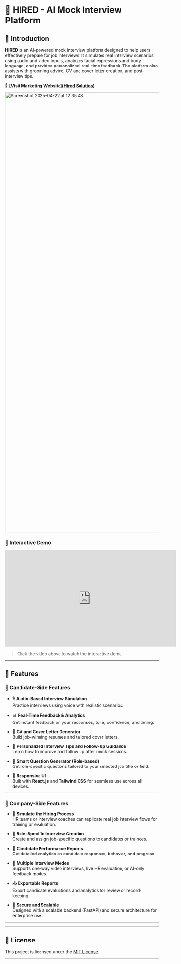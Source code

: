 # 🎤 HIRED - AI Mock Interview Platform

## 📌 Introduction

**HIRED** is an AI-powered mock interview platform designed to help users effectively prepare for job interviews. It simulates real interview scenarios using audio and video inputs, analyzes facial expressions and body language, and provides personalized, real-time feedback. The platform also assists with grooming advice, CV and cover letter creation, and post-interview tips.

🔗 **[Visit Marketing Website]([Hired Solutios](https://hired.solutions/))**

<img width="1440" alt="Screenshot 2025-04-22 at 12 35 48" src="https://github.com/user-attachments/assets/c7d6801d-e27e-4a04-87ad-b37c348df325" />

### 🎥 Interactive Demo

<iframe width="560" height="315" src="https://app.arcade.software/share/7QEYz1oYuWRkkPCEQKoH?ref=share-link" frameborder="0" allow="accelerometer; autoplay; clipboard-write; encrypted-media; gyroscope; picture-in-picture" allowfullscreen></iframe>


> Click the video above to watch the interactive demo.

---

## 🚀 Features

### 👤 Candidate-Side Features

- 🎙️ **Audio-Based Interview Simulation**  
  Practice interviews using voice with realistic scenarios.

- 📊 **Real-Time Feedback & Analytics**  
  Get instant feedback on your responses, tone, confidence, and timing.

- 📄 **CV and Cover Letter Generator**  
  Build job-winning resumes and tailored cover letters.

- 📌 **Personalized Interview Tips and Follow-Up Guidance**  
  Learn how to improve and follow up after mock sessions.

- 🧠 **Smart Question Generator (Role-based)**  
  Get role-specific questions tailored to your selected job title or field.

- 📱 **Responsive UI**  
  Built with **React.js** and **Tailwind CSS** for seamless use across all devices.

---

### 🏢 Company-Side Features

- 🧪 **Simulate the Hiring Process**  
  HR teams or interview coaches can replicate real job interview flows for training or evaluation.

- 🎯 **Role-Specific Interview Creation**  
  Create and assign job-specific questions to candidates or trainees.

- 📁 **Candidate Performance Reports**  
  Get detailed analytics on candidate responses, behavior, and progress.

- 👥 **Multiple Interview Modes**  
  Supports one-way video interviews, live HR evaluation, or AI-only feedback modes.

- 📤 **Exportable Reports**  
  Export candidate evaluations and analytics for review or record-keeping.

- 🔐 **Secure and Scalable**  
  Designed with a scalable backend (FastAPI) and secure architecture for enterprise use.

---

---

## 📃 License

This project is licensed under the [MIT License](LICENSE).

---


